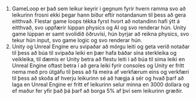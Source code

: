 1. GameLoop er það sem leikur keyrir í gegnum fyrir hvern ramma svo að leikurinn frosni ekki þegar hann bíður eftir notandanum til þess að gera eitthvað. Flestar game loops tékka fyrst hvort að notandinn hafi ýtt á eitthvað, svo uppfærir lúppan physics og AI og svo renderar hún. Unity game lúppan er samt svolídið öðruvísi, hún byrjar að reikna physics, svo tekur hún input, svo game logic og svo renderar hún.
2. Unity og Unreal Engine eru svipaðar að mörgu leiti og geta verið notaðar til þess að búa til svipaða leiki en þær hafa báðar sína sterkleika og veikleika, til dæmis er Unity betra að flestu leiti í að búa til síma leiki en Unreal Engine oftast betra í að gera leiki fyrir consoles og Unity er frítt nema með pro útgáfu til þess að fá meira af verkfærum eins og verkfæri til þess að skoða af hverju leikurinn sé að hægja á sér og hvað þarf að laga en Unreal Engine er frítt ef leikurinn selur minna en 3000 dollara og ef maður fer yfir það þá þarf að borga 5% af því sem leikurinn græðir.
